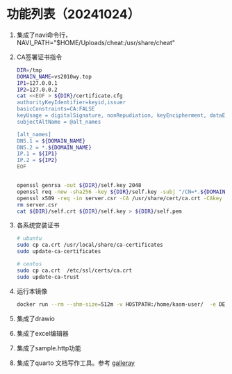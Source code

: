 # 功能列表（20241024）

1. 集成了navi命令行，NAVI_PATH="$HOME/Uploads/cheat:/usr/share/cheat"
2. CA签署证书指令
   ```bash
   DIR=/tmp
   DOMAIN_NAME=vs2010wy.top
   IP1=127.0.0.1
   IP2=127.0.0.2
   cat <<EOF > ${DIR}/certificate.cfg
   authorityKeyIdentifier=keyid,issuer
   basicConstraints=CA:FALSE
   keyUsage = digitalSignature, nonRepudiation, keyEncipherment, dataEncipherment
   subjectAltName = @alt_names

   [alt_names]
   DNS.1 = ${DOMAIN_NAME}
   DNS.2 = *.${DOMAIN_NAME}
   IP.1 = ${IP1}
   IP.2 = ${IP2}
   EOF


   openssl genrsa -out ${DIR}/self.key 2048
   openssl req -new -sha256 -key ${DIR}/self.key -subj "/CN=*.${DOMAIN_NAME}" -out server.csr 
   openssl x509 -req -in server.csr -CA /usr/share/cert/ca.crt -CAkey /usr/share/cert/ca.key -CAcreateserial -out ${DIR}/self.crt -days 3650 -sha256 -extfile ${DIR}/certificate.cfg 
   rm server.csr
   cat ${DIR}/self.crt ${DIR}/self.key > ${DIR}/self.pem
   ```
4. 各系统安装证书
    ```bash
    # ubuntu
    sudo cp ca.crt /usr/local/share/ca-certificates
    sudo update-ca-certificates

    # centos
    sudo cp ca.crt  /etc/ssl/certs/ca.crt
    sudo update-ca-trust
    ```
3. 运行本镜像

    ```bash
    docker run --rm --shm-size=512m -v HOSTPATH:/home/kasm-user/  -e DEBUG=true -e USER_NAME=admin -e VNC_PW=admin  -e DOMAIN_NAME=wy.aliyuncs.com -e IP1=xx.xx.xx.xx  --name  vscodedesktop -p 6905:443 changhui/ubuntu:20.04
    ```
4. 集成了drawio
5. 集成了excel编辑器
6. 集成了sample.http功能
7. 集成了quarto 文档写作工具。参考 [galleray](https://quarto.org/docs/gallery/)
